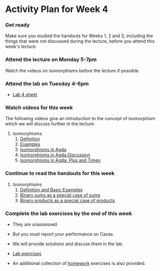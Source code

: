 # Activity Plan for Week 4

### Get ready

Make sure you studied the handouts for Weeks 1, 2 and 3, including the things that were not discussed during the lecture, before you attend this week's lecture.

### Attend the lecture on Monday 5-7pm

Watch the videos on isomorphisms before the lecture if possible.

### Attend the lab on Tuesday 4-6pm

 * [Lab 4 sheet](/files/LectureNotes/files/exercises/lab4.lagda.md)

### Watch videos for this week

The following videos give an introduction to the concept of isomorphism which we will discuss further in the lecture:

  1. Isomorphisms
      1. [Definition](https://bham.cloud.panopto.eu/Panopto/Pages/Viewer.aspx?id=9a7df2b1-1000-4951-ba41-af9e01065ec3)
	  1. [Examples](https://bham.cloud.panopto.eu/Panopto/Pages/Viewer.aspx?id=a1fd8904-7924-467a-8167-af9e010664be)
	  1. [Isomorphisms in Agda](https://bham.cloud.panopto.eu/Panopto/Pages/Viewer.aspx?id=1928f454-42ba-44f5-baad-af9e01065b51)
	  1. [Isomorphisms in Agda Discussion](https://bham.cloud.panopto.eu/Panopto/Pages/Viewer.aspx?id=1d85d082-b5dd-473d-afc6-af9e01065f27)
	  1. [Isomorphisms in Agda: Plus and Times](https://bham.cloud.panopto.eu/Panopto/Pages/Viewer.aspx?id=0bfb94ca-e30f-47c6-a317-af9e01066541)

### Continue to read the handouts for this week

  1. Isomorphisms
      1. [Definition and Basic Examples](/files/LectureNotes/files/isomorphisms.lagda.md)
	  1. [Binary sums as a special case of sums](/files/LectureNotes/files/binary-sums-as-sums.lagda.md)
	  1. [Binary products as a special case of products](/files/LectureNotes/files/binary-products-as-products.lagda.md)
  
### Complete the lab exercises by the end of this week

 * They are unassessed.

 * But you must report your performance on Cavas.

 * We will provide solutions and discuss them in the lab.

 * [Lab exercises](/files/LectureNotes/files/exercises/lab4.lagda.md)
 
 * An additional collection of [homework](/files/LectureNotes/files/exercises/homework4.lagda.md) exercises is also provided.
